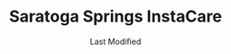 ---
layout: location-page
date: Last Modified
description: "Local COVID-19 testing is available at Saratoga Springs InstaCare in Saratoga Springs, Utah, USA."
permalink: "locations/utah/saratoga-springs/saratoga-springs-instacare/"
tags:
  - locations
  - utah
title: Saratoga Springs InstaCare
uniqueName: saratoga-springs-instacare
state: Utah
stateAbbr: UT
hood: "Saratoga Springs"
address: "354 W State Rd 73"
city: "Saratoga Springs"
zip: "84045"
zipsNearby: "84003 84004 84006 84010 84011 84054 84087 84013 84014 84015 84016 84056 84075 84089 84017 84024 84638 84020 84027 84022 84626 84628 84629 84025 84632 84633 84029 84032 84033 84315 84036 84061 84037 84040 84041 84005 84043 84045 84639 84044 84047 84049 84645 84018 84050 84623 84646 84667 84647 84648 84055 84405 84057 84058 84059 84097 84060 84068 84098 84651 84042 84062 84601 84602 84603 84604 84605 84606 84065 84095 84096 84067 84069 84653 84101 84102 84103 84104 84105 84106 84107 84108 84109 84110 84111 84112 84113 84114 84115 84116 84117 84118 84119 84120 84121 84122 84123 84124 84125 84126 84127 84128 84129 84130 84131 84132 84133 84134 84136 84138 84139 84141 84143 84145 84147 84148 84150 84151 84152 84157 84158 84165 84170 84171 84180 84184 84189 84190 84199 84070 84090 84091 84092 84093 84094 84655 84660 84663 84664 84071 84074 84080 84082 84081 84084 84088 84144" 
mapUrl: "http://maps.apple.com/?q=Saratoga+Springs+InstaCare&address=354+W+State+Rd+73,Saratoga+Springs,Utah,84045"
locationType: Drive-thru
phone: "801-341-5200"
website: "https://intermountainhealthcare.org/locations/saratoga-springs-clinic/medical-services/instacare/"
onlineBooking: undefined
closed: undefined
closedUpdate: April 20th, 2020
notes: "Requires phone screen."
days: Everyday
hours: 9AM-5PM
ctaMessage: Learn more
ctaUrl: "https://intermountainhealthcare.org/locations/saratoga-springs-clinic/medical-services/instacare/"
---